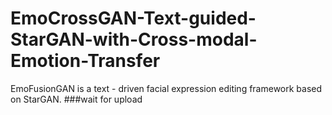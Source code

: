 # EmoCrossGAN-Text-guided-StarGAN-with-Cross-modal-Emotion-Transfer
EmoFusionGAN is a text - driven facial expression editing framework based on StarGAN. 
###wait for upload
